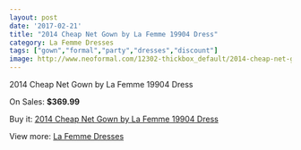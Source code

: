 ```yaml
---
layout: post
date: '2017-02-21'
title: "2014 Cheap Net Gown by La Femme 19904 Dress"
category: La Femme Dresses
tags: ["gown","formal","party","dresses","discount"]
image: http://www.neoformal.com/12302-thickbox_default/2014-cheap-net-gown-by-la-femme-19904-dress.jpg
---
```

2014 Cheap Net Gown by La Femme 19904 Dress

On Sales: **$369.99**
<a href="https://www.neoformal.com/en/la-femme-dresses-2014/4364-2014-cheap-net-gown-by-la-femme-19904-dress.html"><amp-img layout="responsive" width="600" height="600" src="//www.neoformal.com/12302-thickbox_default/2014-cheap-net-gown-by-la-femme-19904-dress.jpg" alt="2014 Cheap Net Gown by La Femme 19904 Dress 0" /></a>
<a href="https://www.neoformal.com/en/la-femme-dresses-2014/4364-2014-cheap-net-gown-by-la-femme-19904-dress.html"><amp-img layout="responsive" width="600" height="600" src="//www.neoformal.com/12305-thickbox_default/2014-cheap-net-gown-by-la-femme-19904-dress.jpg" alt="2014 Cheap Net Gown by La Femme 19904 Dress 1" /></a>
<a href="https://www.neoformal.com/en/la-femme-dresses-2014/4364-2014-cheap-net-gown-by-la-femme-19904-dress.html"><amp-img layout="responsive" width="600" height="600" src="//www.neoformal.com/12304-thickbox_default/2014-cheap-net-gown-by-la-femme-19904-dress.jpg" alt="2014 Cheap Net Gown by La Femme 19904 Dress 2" /></a>
<a href="https://www.neoformal.com/en/la-femme-dresses-2014/4364-2014-cheap-net-gown-by-la-femme-19904-dress.html"><amp-img layout="responsive" width="600" height="600" src="//www.neoformal.com/12303-thickbox_default/2014-cheap-net-gown-by-la-femme-19904-dress.jpg" alt="2014 Cheap Net Gown by La Femme 19904 Dress 3" /></a>

Buy it: [2014 Cheap Net Gown by La Femme 19904 Dress](https://www.neoformal.com/en/la-femme-dresses-2014/4364-2014-cheap-net-gown-by-la-femme-19904-dress.html "2014 Cheap Net Gown by La Femme 19904 Dress")

View more: [La Femme Dresses](https://www.neoformal.com/en/56-la-femme-dresses-2014 "La Femme Dresses")